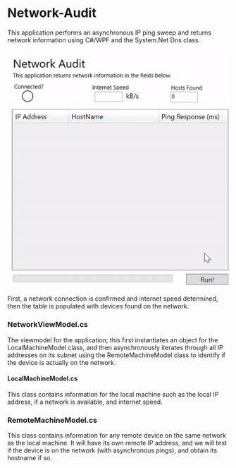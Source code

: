 # Network-Audit
This application performs an asynchronous IP ping sweep and returns network information using C#/WPF and the System.Net Dns class. 

![Alt text](demo.gif)

First, a network connection is confirmed and internet speed determined, then the table is populated with devices found on the network.

### NetworkViewModel.cs
The viewmodel for the application; this first instantiates an object for the LocalMachineModel class, and then asynchronously iterates through 
all IP addresses on its subnet using the RemoteMachineModel class to identify if the device is actually on the network.

#### LocalMachineModel.cs
This class contains information for the local machine such as the local IP address, if a network is available, and internet speed.

### RemoteMachineModel.cs
This class contains information for any remote device on the same network as the local machine. It will have its own remote IP address,
and we will test if the device is on the network (with asynchronous pings), and obtain its hostname if so.


